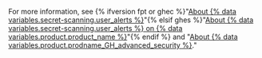 For more information, see {% ifversion fpt or ghec %}"[About {% data variables.secret-scanning.user_alerts %}](/code-security/secret-scanning/about-secret-scanning#about-secret-scanning-alerts-for-users)"{% elsif ghes %}"[About {% data variables.secret-scanning.user_alerts %} on {% data variables.product.product_name %}](/code-security/secret-scanning/about-secret-scanning#about-secret-scanning-on-github-enterprise-server)"{% endif %} and "[About {% data variables.product.prodname_GH_advanced_security %}](/github/getting-started-with-github/about-github-advanced-security)."
